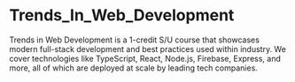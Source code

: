 # Trends_In_Web_Development
Trends in Web Development is a 1-credit S/U course that showcases modern full-stack development and best practices used within industry. We cover technologies like TypeScript, React, Node.js, Firebase, Express, and more, all of which are deployed at scale by leading tech companies.
